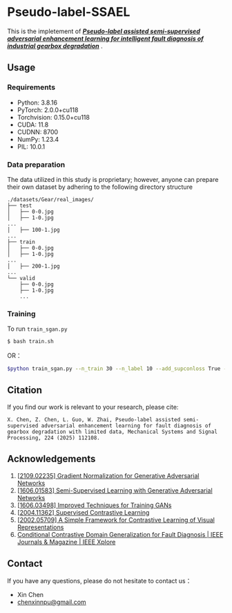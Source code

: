 # Pseudo-label-SSAEL

This is the impletement of ***[Pseudo-label assisted semi-supervised adversarial enhancement learning for intelligent fault diagnosis of industrial gearbox degradation](https://doi.org/10.1016/j.ymssp.2024.112108)*** .

## Usage

### Requirements

* Python: 3.8.16
* PyTorch: 2.0.0+cu118
* Torchvision: 0.15.0+cu118
* CUDA: 11.8
* CUDNN: 8700
* NumPy: 1.23.4
* PIL: 10.0.1

### Data preparation

The data utilized in this study is proprietary; however, anyone can prepare their own dataset by adhering to the following directory structure

```
./datasets/Gear/real_images/
├── test
│   ├── 0-0.jpg
│   ├── 1-0.jpg
...
│   ├── 100-1.jpg
...
├── train
│   ├── 0-0.jpg
│   ├── 1-0.jpg
...
│   ├── 200-1.jpg
...
└── valid
    ├── 0-0.jpg
    ├── 1-0.jpg
    ...
```

### Training

To run `train_sgan.py`

```bash
$ bash train.sh
```

OR：

```bash
$python train_sgan.py --n_train 30 --n_label 10 --add_supconloss True --temperature 0.3 --sup_wt 0.5 --df_aux_wt 0.5 --lr_g 0.0006 --lr_d 0.0001 --n_critic 2
```

## Citation

If you find our work is relevant to your research, please cite:

```
X. Chen, Z. Chen, L. Guo, W. Zhai, Pseudo-label assisted semi-supervised adversarial enhancement learning for fault diagnosis of gearbox degradation with limited data, Mechanical Systems and Signal Processing, 224 (2025) 112108.
```

## Acknowledgements

1. [[2109.02235\] Gradient Normalization for Generative Adversarial Networks](https://arxiv.org/abs/2109.02235) 
1. [[1606.01583\] Semi-Supervised Learning with Generative Adversarial Networks](https://arxiv.org/abs/1606.01583)
1. [[1606.03498\] Improved Techniques for Training GANs](https://arxiv.org/abs/1606.03498)
1. [[2004.11362\] Supervised Contrastive Learning](https://arxiv.org/abs/2004.11362)
1. [[2002.05709\] A Simple Framework for Contrastive Learning of Visual Representations](https://arxiv.org/abs/2002.05709)
1. [Conditional Contrastive Domain Generalization for Fault Diagnosis | IEEE Journals & Magazine | IEEE Xplore](https://ieeexplore.ieee.org/document/9721021)

## Contact

If you have any questions, please do not hesitate to contact us：

* Xin Chen
* chenxinnpu@gmail.com
